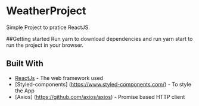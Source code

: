 # WeatherProject
Simple Project to pratice ReactJS.

##Getting started
Run yarn to download dependencies and run yarn start to run the project in your browser.

## Built With

* [ReactJs](https://pt-br.reactjs.org/) - The web framework used
* [Styled-components] (https://www.styled-components.com/) - To style the App
* [Axios] (https://github.com/axios/axios) - Promise based HTTP client
